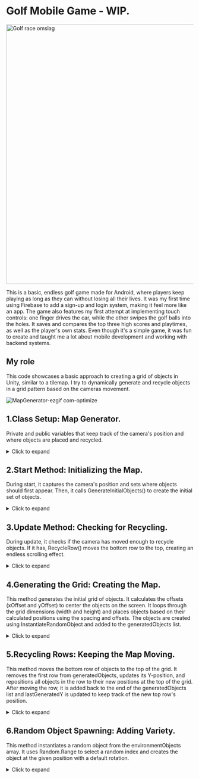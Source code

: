 # Golf Mobile Game - WIP.

<img width="697" alt="Golf race omslag" src="https://github.com/user-attachments/assets/65015332-1823-4e58-a663-5dd1f848398e">

This is a basic, endless golf game made for Android, where players keep playing as long as they can without losing all their lives. It was my first time using Firebase to add a sign-up and login system, making it feel more like an app. The game also features my first attempt at implementing touch controls: one finger drives the car, while the other swipes the golf balls into the holes. It saves and compares the top three high scores and playtimes, as well as the player's own stats. Even though it's a simple game, it was fun to create and taught me a lot about mobile development and working with backend systems.

## My role
This code showcases a basic approach to creating a grid of objects in Unity, similar to a tilemap. I try to dynamically generate and recycle objects in a grid pattern based on the cameras movement. 

![MapGenerator-ezgif com-optimize](https://github.com/user-attachments/assets/62875736-7512-4e54-b7e4-4efc36f2edb8)

## 1.Class Setup: Map Generator.

Private and public variables that keep track of the camera's position and where objects are placed and recycled.

<details> 
<summary>Click to expand</summary>
  
    public class MapGenerator : MonoBehaviour
    {
    public GameObject[] environmentObjects;
    public int width;
    public int height;
    public float spacing = 2f;
    public float generationSpeed;
    public float destructionSpeed;
    private List<List<GameObject>> generatedObjects = new List<List<GameObject>>();
    private Transform cameraTransform;
    private float lastGeneratedY;
    private float initialYPosition; 
    }
   </details> 

## 2.Start Method: Initializing the Map.

During start, it captures the camera's position and sets where objects should first appear. Then, it calls GenerateInitialObjects() to create the initial set of objects.

<details> 
<summary>Click to expand</summary>
  
    private void Start()
    {
     cameraTransform = Camera.main.transform;
     initialYPosition = cameraTransform.position.y - (Camera.main.orthographicSize * 2);
     lastGeneratedY = initialYPosition;
     GenerateInitialObjects(); // Generate objects with the correct start position
    }
  </details> 
  
## 3.Update Method: Checking for Recycling.
  
During update, it checks if the camera has moved enough to recycle objects. If it has, RecycleRow() moves the bottom row to the top, creating an endless scrolling effect.

<details> 
<summary>Click to expand</summary>
  
    private void Update()
    {
     float distanceToRecycle = 15f; // The distance from the camera where rows should be recycled
  
     if (cameraTransform.position.y > lastGeneratedY - distanceToRecycle)
     {
        RecycleRow(); // Move the bottom row to the top
     }
    }
   </details> 

## 4.Generating the Grid: Creating the Map.
  
This method generates the initial grid of objects.
It calculates the offsets (xOffset and yOffset) to center the objects on the screen.
It loops through the grid dimensions (width and height) and places objects based on their calculated positions using the spacing and offsets.
The objects are created using InstantiateRandomObject and added to the generatedObjects list.

<details> 
<summary>Click to expand</summary>
  
    void GenerateInitialObjects()
    {
      float xOffset = (width - 1) * spacing / 2;
      float yOffset = (height - 1) * spacing / 2;

      for (int y = 0; y < height; y++)
      {
        generatedObjects.Add(new List<GameObject>());

        for (int x = 0; x < width; x++)
        {
            Vector3 position = new Vector3(x * spacing - xOffset, initialYPosition + (y * spacing) - yOffset, 0);
            GameObject obj = InstantiateRandomObject(position);
            generatedObjects[y].Add(obj);
        }
      }
    }

</details> 

## 5.Recycling Rows: Keeping the Map Moving.

This method moves the bottom row of objects to the top of the grid.
It removes the first row from generatedObjects, updates its Y-position, and repositions all objects in the row to their new positions at the top of the grid.
After moving the row, it is added back to the end of the generatedObjects list and lastGeneratedY is updated to keep track of the new top row's position.

<details> 
<summary>Click to expand</summary>
  
    void RecycleRow()
    {
     List<GameObject> rowToRecycle = generatedObjects[0];
     generatedObjects.RemoveAt(0); // Remove it from the list

     float xOffset = (width - 1) * spacing / 2;
     float newY = lastGeneratedY + spacing; // New Y-position for the recycled row

     for (int x = 0; x < rowToRecycle.Count; x++)
     {
        GameObject obj = rowToRecycle[x];
        obj.transform.position = new Vector3(x * spacing - xOffset, newY, 0);
     }
     generatedObjects.Add(rowToRecycle);
     lastGeneratedY += spacing;
    }
</details> 

## 6.Random Object Spawning: Adding Variety.

This method instantiates a random object from the environmentObjects array.
It uses Random.Range to select a random index and creates the object at the given position with a default rotation.

<details> 
<summary>Click to expand</summary>
  
    GameObject InstantiateRandomObject(Vector3 position)
    {
     int randomIndex = Random.Range(0, environmentObjects.Length);
     return Instantiate(environmentObjects[randomIndex], position, Quaternion.identity);
    }
</details> 
  
